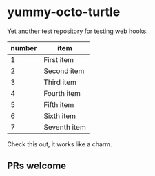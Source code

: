 # yummy-octo-turtle

Yet another test repository for testing web hooks.

 number   | item               
----------|--------------
1         | First item
2         | Second item
3         | Third item
4         | Fourth item
5         | Fifth item
6         | Sixth item
7         | Seventh item

Check this out, it works like a charm.

## PRs welcome
